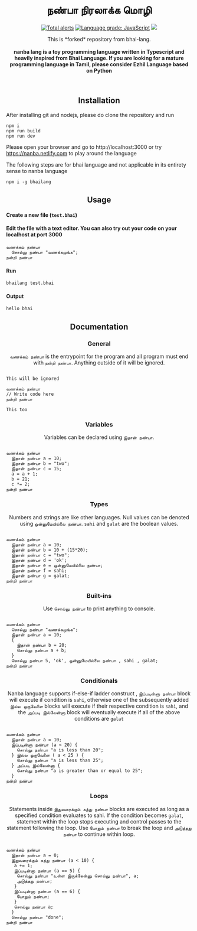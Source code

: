 <h1 align="center">நண்பா நிரலாக்க மொழி</h1>
<p align="center">
<a href="https://lgtm.com/projects/g/shakarkrupa/nanba-lang/alerts/"><img alt="Total alerts" src="https://img.shields.io/lgtm/alerts/g/shankarkrupa/nanba-lang.svg?logo=lgtm&logoWidth=18"/></a>
<a href="https://lgtm.com/projects/g/shankarkrupa/nanba-lang/context:javascript"><img alt="Language grade: JavaScript" src="https://img.shields.io/lgtm/grade/javascript/g/shankarkrupa/nanba-lang.svg?logo=lgtm&logoWidth=18"/></a>
<a href="https://app.netlify.com/sites/nanba/deploys"><img src="https://api.netlify.com/api/v1/badges/f13a20cd-6db2-4692-86ed-6409abed16d0/deploy-status"></a>
  
</p>
<p align="center">
  This is *forked* repository from bhai-lang.<br><br>
  <b>nanba lang is a toy programming language written in Typescript and heavily inspired from Bhai Language. If you are looking for a mature programming language in Tamil, please consider Ezhil Language based on Python</b>
</p>
<br>

<h2 align="center">Installation</h2>

After installing git and nodejs, please do clone the repository and run

```
npm i
npm run build
npm run dev
```
Please open your browser and go to http://localhost:3000 or try https://nanba.netlify.com to play around the language

The following steps are for bhai language and not applicable in its entirety sense to nanba language

```
npm i -g bhailang
```

<h2 align="center">Usage</h2>

<h4 align="left">Create a new file (<code>test.bhai</code>)</h4>


<h4 align="left">Edit the file with a text editor.
You can also try out your code on your localhost at port 3000</h4>

```
வணக்கம் நண்பா
  சொல்லு நண்பா "வணக்கமுங்க";
நன்றி நண்பா

```

<h4 align="left">Run</h4>

```
bhailang test.bhai
```

<h4 align="left">Output</h4>

```
hello bhai
```

<h2 align="center">Documentation</h2>

<h3 align="center">General</h3>
<p align="center"><code>வணக்கம் நண்பா</code> is the entrypoint for the program and all program must end with <code>நன்றி நண்பா</code>. Anything outside of it will be ignored.</p>

```

This will be ignored

வணக்கம் நண்பா
// Write code here
நன்றி நண்பா

This too
```

<h3 align="center">Variables</h3>
<p align="center">Variables can be declared using <code>இதான் நண்பா</code>.</p>

```

வணக்கம் நண்பா
  இதான் நண்பா a = 10;
  இதான் நண்பா b = "two";
  இதான் நண்பா c = 15;
  a = a + 1;
  b = 21;
  c *= 2;
நன்றி நண்பா
```

<h3 align="center">Types</h3>
<p align="center">Numbers and strings are like other languages. Null values can be denoted using <code>ஒன்னுமேயில்லை நண்பா</code>. <code>sahi</code> and <code>galat</code> are the boolean values.</p>

```

வணக்கம் நண்பா
  இதான் நண்பா a = 10;
  இதான் நண்பா b = 10 + (15*20);
  இதான் நண்பா c = "two";
  இதான் நண்பா d = 'ok';
  இதான் நண்பா e = ஒன்னுமேயில்லை நண்பா;
  இதான் நண்பா f = sahi;
  இதான் நண்பா g = galat;
நன்றி நண்பா
```

<h3 align="center">Built-ins</h3>
<p align="center">Use <code>சொல்லு நண்பா</code> to print anything to console.</p>

```

வணக்கம் நண்பா
  சொல்லு நண்பா "வணக்கமுங்க";
  இதான் நண்பா a = 10;
  {
    இதான் நண்பா b = 20;
    சொல்லு நண்பா a + b;
  }
  சொல்லு நண்பா 5, 'ok', ஒன்னுமேயில்லை நண்பா , sahi , galat;
நன்றி நண்பா
```

<h3 align="center">Conditionals</h3>
<p align="center">Nanba language supports if-else-if ladder construct , <code>இப்படின்னா நண்பா</code> block will execute if condition is <code>sahi</code>, otherwise one of the subsequently added <code>இல்ல ஒருவேளை</code> blocks will execute if their respective condition is <code>sahi</code>, and the <code>அப்படி இல்லேன்னா</code> block will eventually execute if all of the above conditions are <code>galat</code>

```

வணக்கம் நண்பா
  இதான் நண்பா a = 10;
  இப்படின்னா நண்பா (a < 20) {
    சொல்லு நண்பா "a is less than 20";
  } இல்ல ஒருவேளை ( a < 25 ) {
    சொல்லு நண்பா "a is less than 25";
  } அப்படி இல்லேன்னா {
    சொல்லு நண்பா "a is greater than or equal to 25";
  }
நன்றி நண்பா
```

<h3 align="center">Loops</h3>
<p align="center">Statements inside <code>இதுவரைக்கும் சுத்து நண்பா</code> blocks are executed as long as a specified condition evaluates to sahi. If the condition becomes <code>galat</code>, statement within the loop stops executing and control passes to the statement following the loop. Use <code>போதும் நண்பா</code> to break the loop and <code className="language-cpp">அடுத்தது நண்பா</code> to continue within loop.</p>


```

வணக்கம் நண்பா
  இதான் நண்பா a = 0;
  இதுவரைக்கும் சுத்து நண்பா (a < 10) {
   a += 1;
   இப்படின்னா நண்பா (a == 5) {
    சொல்லு நண்பா "உள்ள இருக்கேன்னு சொல்லு நண்பா", a;
    அடுத்தது நண்பா;
   }
   இப்படின்னா நண்பா (a == 6) {
    போதும் நண்பா;
   }
   சொல்லு நண்பா a;
  }
  சொல்லு நண்பா "done";
நன்றி நண்பா
```










